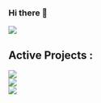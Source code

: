 ### Hi there 👋

<div>
    <img align="center" src="https://github-readme-stats.vercel.app/api?username=reuhreuh&count_private=true&include_all_commits=true&show_icons=true&theme=tokyonight" />
  <h2>Active Projects : </h2>
    <a href="https://github.com/reuhreuh/valorant-api-client"><img align="center" src="https://github-readme-stats.vercel.app/api/pin/?username=reuhreuh&repo=valorant-api-client&theme=tokyonight" /></a><br />
    <a href="https://github.com/reuhreuh/henrikapi-val-client"><img align="center" src="https://github-readme-stats.vercel.app/api/pin/?username=reuhreuh&repo=henrikapi-val-client&theme=tokyonight" /></a><br />
    <a href="https://github.com/reuhreuh/poolpm-hosky-tools"><img align="center" src="https://github-readme-stats.vercel.app/api/pin/?username=reuhreuh&repo=poolpm-hosky-tools&theme=tokyonight" /></a><br />
</div>

<!--
**reuhreuh/reuhreuh** is a ✨ _special_ ✨ repository because its `README.md` (this file) appears on your GitHub profile.

Here are some ideas to get you started:

- 🔭 I’m currently working on ...
- 🌱 I’m currently learning ...
- 👯 I’m looking to collaborate on ...
- 🤔 I’m looking for help with ...
- 💬 Ask me about ...
- 📫 How to reach me: ...
- 😄 Pronouns: ...
- ⚡ Fun fact: ...
-->
